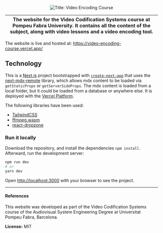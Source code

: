 <div align="center">
<img alt="Title: Video Encoding Course" src="https://user-images.githubusercontent.com/40371955/147414103-3600cdc8-d306-47b5-aeea-a0a32df33edc.png">
</div>

| The website for the Video Codification Systems course at Pompeu Fabra University. It contains all the content of the subject, along with video lessons and a video encoding tool.
|---|

The website is live and hosted at: https://video-encoding-course.vercel.app/ 

## Technology

This is a [Next.js](https://nextjs.org/) project bootstrapped with [`create-next-app`](https://github.com/vercel/next.js/tree/canary/packages/create-next-app) that uses the [next-mdx-remote](https://github.com/hashicorp/next-mdx-remote) library, which allows mdx content to be loaded via `getStaticProps` or `getServerSideProps`. The mdx content is loaded from a local folder, but it could be loaded from a database or anywhere else. It is deployed with the [Vercel Platform](https://vercel.com/). 

The following libraries have been used:

- [TailwindCSS](https://tailwindcss.com/)
- [ffmpeg.wasm](https://github.com/ffmpegwasm/ffmpeg.wasm)
- [react-dropzone](https://github.com/react-dropzone/react-dropzone)

### Run it locally

Download the repository, and install the dependencies ``npm install``. Afterward, run the development server:

```bash
npm run dev
# or
yarn dev
```

Open [http://localhost:3000](http://localhost:3000) with your browser to see the project.

---

#### References


This website was developed as part of the Video Codification Systems course of the Audiovisual System Engineering Degree at Universitat Pompeu Fabra, Barcelona.

**License:** MIT
